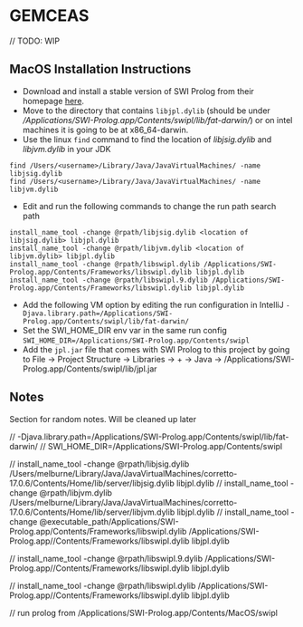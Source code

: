 # GEMCEAS

// TODO: WIP

## MacOS Installation Instructions
- Download and install a stable version of SWI Prolog from their homepage [here](https://www.swi-prolog.org/download/stable). 
- Move to the directory that contains `libjpl.dylib` (should be under 
_/Applications/SWI-Prolog.app/Contents/swipl/lib/fat-darwin/_) or on intel machines it is going to be at x86_64-darwin.
- Use the linux `find` command to find the location of _libjsig.dylib_ and _libjvm.dylib_ in your JDK
```shell
find /Users/<username>/Library/Java/JavaVirtualMachines/ -name libjsig.dylib
find /Users/<username>/Library/Java/JavaVirtualMachines/ -name libjvm.dylib
```
- Edit and run the following commands to change the run path search path
```shell
install_name_tool -change @rpath/libjsig.dylib <location of libjsig.dylib> libjpl.dylib
install_name_tool -change @rpath/libjvm.dylib <location of libjvm.dylib> libjpl.dylib
install_name_tool -change @rpath/libswipl.dylib /Applications/SWI-Prolog.app/Contents/Frameworks/libswipl.dylib libjpl.dylib
install_name_tool -change @rpath/libswipl.9.dylib /Applications/SWI-Prolog.app/Contents/Frameworks/libswipl.dylib libjpl.dylib
```
- Add the following VM option by editing the run configuration in IntelliJ
`-Djava.library.path=/Applications/SWI-Prolog.app/Contents/swipl/lib/fat-darwin/`
- Set the SWI_HOME_DIR env var in the same run config `SWI_HOME_DIR=/Applications/SWI-Prolog.app/Contents/swipl`
- Add the `jpl.jar` file that comes with SWI Prolog to this project by going to File -> Project Structure -> Libraries 
-> + -> Java -> /Applications/SWI-Prolog.app/Contents/swipl/lib/jpl.jar



## Notes

Section for random notes. Will be cleaned up later

// -Djava.library.path=/Applications/SWI-Prolog.app/Contents/swipl/lib/fat-darwin/
// SWI_HOME_DIR=/Applications/SWI-Prolog.app/Contents/swipl

// install_name_tool -change @rpath/libjsig.dylib /Users/melburne/Library/Java/JavaVirtualMachines/corretto-17.0.6/Contents/Home/lib/server/libjsig.dylib libjpl.dylib
// install_name_tool -change @rpath/libjvm.dylib /Users/melburne/Library/Java/JavaVirtualMachines/corretto-17.0.6/Contents/Home/lib/server/libjvm.dylib libjpl.dylib
// install_name_tool -change @executable_path/Applications/SWI-Prolog.app/Contents/Frameworks/libswipl.dylib /Applications/SWI-Prolog.app//Contents/Frameworks/libswipl.dylib libjpl.dylib

// install_name_tool -change @rpath/libswipl.9.dylib /Applications/SWI-Prolog.app//Contents/Frameworks/libswipl.dylib libjpl.dylib

// install_name_tool -change @rpath/libswipl.dylib /Applications/SWI-Prolog.app//Contents/Frameworks/libswipl.dylib libjpl.dylib

// run prolog from /Applications/SWI-Prolog.app/Contents/MacOS/swipl
